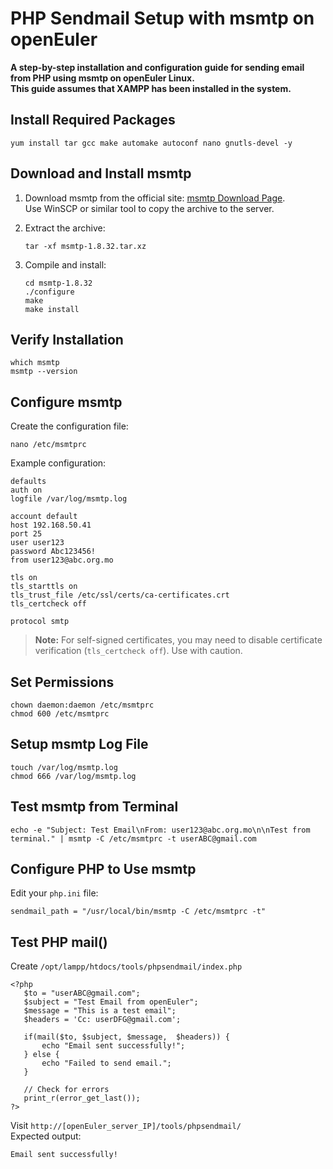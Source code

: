 # PHP Sendmail Setup with msmtp on openEuler

**A step-by-step installation and configuration guide for sending email from PHP using msmtp on openEuler Linux.**  
**This guide assumes that XAMPP has been installed in the system.**  

## Install Required Packages
```
yum install tar gcc make automake autoconf nano gnutls-devel -y
```

## Download and Install msmtp

1. Download msmtp from the official site:
   [msmtp Download Page](https://marlam.de/msmtp/download/).   
   Use WinSCP or similar tool to copy the archive to the server.

2. Extract the archive:
   ```
   tar -xf msmtp-1.8.32.tar.xz
   ```

3. Compile and install:
   ```
   cd msmtp-1.8.32
   ./configure
   make
   make install
   ```

## Verify Installation
```
which msmtp
msmtp --version
```

## Configure msmtp

Create the configuration file:
```
nano /etc/msmtprc
```

Example configuration:
```
defaults
auth on
logfile /var/log/msmtp.log

account default
host 192.168.50.41
port 25
user user123
password Abc123456!
from user123@abc.org.mo

tls on
tls_starttls on
tls_trust_file /etc/ssl/certs/ca-certificates.crt
tls_certcheck off

protocol smtp
```
> **Note:** For self-signed certificates, you may need to disable certificate verification (`tls_certcheck off`). Use with caution.

## Set Permissions
```
chown daemon:daemon /etc/msmtprc
chmod 600 /etc/msmtprc
```
## Setup msmtp Log File
```
touch /var/log/msmtp.log
chmod 666 /var/log/msmtp.log
```

## Test msmtp from Terminal
```
echo -e "Subject: Test Email\nFrom: user123@abc.org.mo\n\nTest from terminal." | msmtp -C /etc/msmtprc -t userABC@gmail.com
```

## Configure PHP to Use msmtp

Edit your `php.ini` file:
```
sendmail_path = "/usr/local/bin/msmtp -C /etc/msmtprc -t"
```
## Test PHP mail()
Create `/opt/lampp/htdocs/tools/phpsendmail/index.php`
```
<?php
   $to = "userABC@gmail.com";
   $subject = "Test Email from openEuler";
   $message = "This is a test email";
   $headers = 'Cc: userDFG@gmail.com';
   
   if(mail($to, $subject, $message,  $headers)) {
       echo "Email sent successfully!";
   } else {
       echo "Failed to send email.";
   }
   
   // Check for errors
   print_r(error_get_last());
?>
```
Visit `http://[openEuler_server_IP]/tools/phpsendmail/`  
Expected output:
```
Email sent successfully!
```



